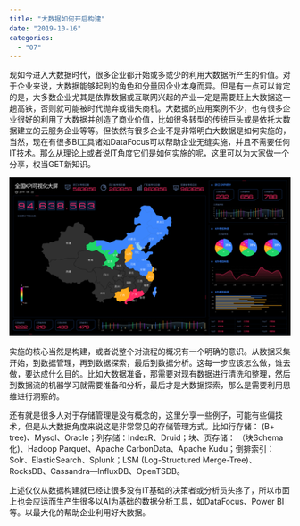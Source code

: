 ```yaml
---
title: "大数据如何开启构建"
date: "2019-10-16"
categories: 
  - "07"
---
```


现如今进入大数据时代，很多企业都开始或多或少的利用大数据所产生的价值。对于企业来说，大数据能够起到的角色和分量因企业本身而异。但是有一点可以肯定的是，大多数企业尤其是依靠数据或互联网兴起的产业一定是需要赶上大数据这一趟高铁，否则就可能被时代抛弃或错失商机。大数据的应用案例不少，也有很多企业很好的利用了大数据并创造了商业价值，比如很多转型的传统巨头或是依托大数据建立的云服务企业等等。但依然有很多企业不是非常明白大数据是如何实施的，当然，现在有很多BI工具诸如DataFocus可以帮助企业无缝实施，并且不需要任何IT技术。那么从理论上或者说IT角度它们是如何实施的呢，这里可以为大家做一个分享，权当GET新知识。

![](images/图表优化-12.png)

实施的核心当然是构建，或者说整个对流程的概况有一个明确的意识。从数据采集开始，到数据管理，再到数据探索，最后到数据分析。这每一步应该怎么做，谁去做，要达成什么目的。比如大数据准备，那需要对现有数据进行清洗和整理，然后到数据流的机器学习就需要准备和分析，最后才是大数据探索，那么是需要利用思维进行洞察的。

还有就是很多人对于存储管理是没有概念的，这里分享一些例子，可能有些偏技术，但是从大数据角度来说这是非常常见的存储管理方式。比如行存储： (B+ tree)、Mysql、Oracle；列存储：IndexR、Druid；块、页存储： （块Schema化)、Hadoop Parquet、Apache CarbonData、Apache Kudu；倒排索引：Solr、ElasticSearch、Splunk；LSM (Log-Structured Merge-Tree)、RocksDB、Cassandra—lnfluxDB、OpenTSDB。

上述仅仅从数据构建就已经让很多没有IT基础的决策者或分析员头疼了，所以市面上也会应运而生产生很多以AI为基础的数据分析工具，如DataFocus、Power BI等。以最大化的帮助企业利用好大数据。
